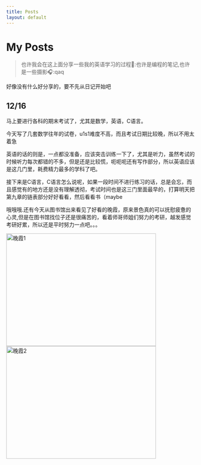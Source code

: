 ```yaml
---
title: Posts
layout: default
---
```

# My Posts
> 也许我会在这上面分享一些我的英语学习的过程🔄:也许是编程的笔记,也许是一些摄影🎧:qaq

好像没有什么好分享的，要不先从日记开始吧
## 12/16
  马上要进行各科的期末考试了，尤其是数学，英语，C语言。
  
  今天写了几套数学往年的试卷，u1s1难度不高，而且考试日期比较晚，所以不用太着急
  
  英语的话的则是，一点都没准备，应该突击训练一下了，尤其是听力，虽然考试的时候听力每次都错的不多，但是还是比较慌，呃呃呃还有写作部分，所以英语应该是这几门里，耗费精力最多的学科了吧。
  
  接下来是C语言，C语言怎么说呢，如果一段时间不进行练习的话，总是会忘，而且感觉有的地方还是没有理解透彻，考试时间也是这三门里面最早的，打算明天把第九章的链表部分好好看看，然后看看书（maybe
  
  哦哦哦.还有今天从图书馆出来看见了好看的晚霞，原来景色真的可以抚慰疲惫的心灵,但是在图书馆找位子还是很痛苦的，看着师哥师姐们努力的考研，越发感觉考研好累，所以还是平时努力一点吧。。。
  
<img src="https://github.com/user-attachments/assets/e948ff90-f304-450d-bf82-60287b455795" alt="晚霞1" width="400" height="300">
<img src="https://github.com/user-attachments/assets/a54465ff-73db-4fc7-9f3c-14624a4f436f" alt="晚霞2" width="400" height="300">
